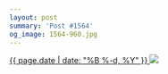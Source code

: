 ```yaml
---
layout: post
summary: 'Post #1564'
og_image: 1564-960.jpg
---
```


<p>
 <time>
  <a href="/1564">
   {{ page.date | date: "%B %-d, %Y" }}
  </a>
 </time>
 <a href="/1564">
  <img data-taken="1/4/2022" sizes="(min-width: 700px) 50vw, calc(100vw - 2rem)" src="{{ site.assets_url }}/1564-480.jpg" srcset="{{ site.assets_url }}/1564-240.jpg 240w, {{ site.assets_url }}/1564-480.jpg 480w, {{ site.assets_url }}/1564-720.jpg 720w, {{ site.assets_url }}/1564-960.jpg 960w"/>
 </a>
</p>
